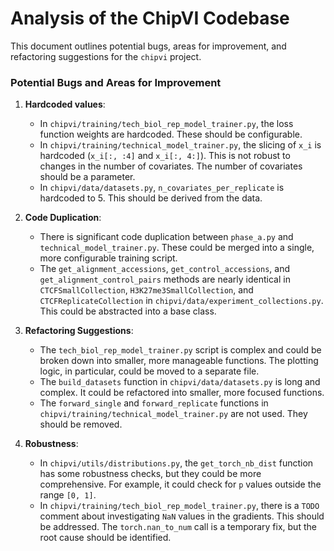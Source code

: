 # Analysis of the ChipVI Codebase

This document outlines potential bugs, areas for improvement, and refactoring suggestions for the `chipvi` project.

### Potential Bugs and Areas for Improvement

1.  **Hardcoded values**:
    *   In `chipvi/training/tech_biol_rep_model_trainer.py`, the loss function weights are hardcoded. These should be configurable.
    *   In `chipvi/training/technical_model_trainer.py`, the slicing of `x_i` is hardcoded (`x_i[:, :4]` and `x_i[:, 4:]`). This is not robust to changes in the number of covariates. The number of covariates should be a parameter.
    *   In `chipvi/data/datasets.py`, `n_covariates_per_replicate` is hardcoded to 5. This should be derived from the data.

2.  **Code Duplication**:
    *   There is significant code duplication between `phase_a.py` and `technical_model_trainer.py`. These could be merged into a single, more configurable training script.
    *   The `get_alignment_accessions`, `get_control_accessions`, and `get_alignment_control_pairs` methods are nearly identical in `CTCFSmallCollection`, `H3K27me3SmallCollection`, and `CTCFReplicateCollection` in `chipvi/data/experiment_collections.py`. This could be abstracted into a base class.

3.  **Refactoring Suggestions**:
    *   The `tech_biol_rep_model_trainer.py` script is complex and could be broken down into smaller, more manageable functions. The plotting logic, in particular, could be moved to a separate file.
    *   The `build_datasets` function in `chipvi/data/datasets.py` is long and complex. It could be refactored into smaller, more focused functions.
    *   The `forward_single` and `forward_replicate` functions in `chipvi/training/technical_model_trainer.py` are not used. They should be removed.

4.  **Robustness**:
    *   In `chipvi/utils/distributions.py`, the `get_torch_nb_dist` function has some robustness checks, but they could be more comprehensive. For example, it could check for `p` values outside the range `[0, 1]`.
    *   In `chipvi/training/tech_biol_rep_model_trainer.py`, there is a `TODO` comment about investigating `NaN` values in the gradients. This should be addressed. The `torch.nan_to_num` call is a temporary fix, but the root cause should be identified.
